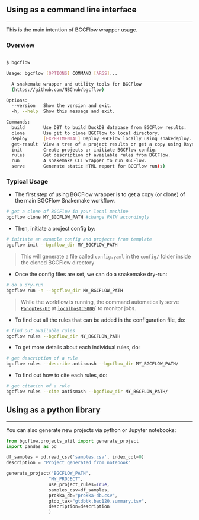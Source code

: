 ## Using as a command line interface
--------
This is the main intention of BGCFlow wrapper usage.

### Overview

```bash

$ bgcflow

Usage: bgcflow [OPTIONS] COMMAND [ARGS]...

  A snakemake wrapper and utility tools for BGCFlow
  (https://github.com/NBChub/bgcflow)

Options:
  --version   Show the version and exit.
  -h, --help  Show this message and exit.

Commands:
  build       Use DBT to build DuckDB database from BGCFlow results.
  clone       Use git to clone BGCFlow to local directory.
  deploy      [EXPERIMENTAL] Deploy BGCFlow locally using snakedeploy.
  get-result  View a tree of a project results or get a copy using Rsync.
  init        Create projects or initiate BGCFlow config.
  rules       Get description of available rules from BGCFlow.
  run         A snakemake CLI wrapper to run BGCFlow.
  serve       Generate static HTML report for BGCFlow run(s)
```

### Typical Usage
- The first step of using BGCFlow wrapper is to get a copy (or clone) of the main BGCFlow Snakemake workflow.
```bash
# get a clone of BGCFlow in your local machine
bgcflow clone MY_BGCFLOW_PATH #change PATH accordingly
```

- Then, initiate a project config by:
```bash
# initiate an example config and projects from template
bgcflow init --bgcflow_dir MY_BGCFLOW_PATH
```
>This will generate a file called `config.yaml` in the `config/` folder inside the cloned BGCFlow directory

- Once the config files are set, we can do a snakemake dry-run:
```bash
# do a dry-run
bgcflow run -n --bgcflow_dir MY_BGCFLOW_PATH
```
>While the workflow is running, the command automatically serve [`Panoptes-UI`](https://github.com/panoptes-organization/panoptes) at [`localhost:5000`](http://localhost:5000/)` to monitor jobs.

- To find out all the rules that can be added in the configuration file, do:
```bash
# find out available rules
bgcflow rules --bgcflow_dir MY_BGCFLOW_PATH
```

- To get more details about each individual rules, do:
```bash
# get description of a rule
bgcflow rules --describe antismash --bgcflow_dir MY_BGCFLOW_PATH/
```

- To find out how to cite each rules, do:
```bash
# get citation of a rule
bgcflow rules --cite antismash --bgcflow_dir MY_BGCFLOW_PATH/
```
## Using as a python library
--------
You can also generate new projects via python or Jupyter notebooks:
```python
from bgcflow.projects_util import generate_project
import pandas as pd

df_samples = pd.read_csv('samples.csv', index_col=0)
description = "Project generated from notebook"

generate_project("BGCFLOW_PATH",
                "MY_PROJECT",
                use_project_rules=True,
                samples_csv=df_samples,
                prokka_db="prokka-db.csv",
                gtdb_tax="gtdbtk.bac120.summary.tsv",
                description=description
                )
```
